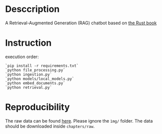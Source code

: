 # Desccription

A Retrieval-Augmented Generation (RAG) chatbot based on [the Rust book](https://github.com/rust-lang/book)

# Instruction

execution order:

    `pip install -r requirements.txt`
    `python file_processing.py`
    `python ingestion.py`
    `python models/local_models.py`
    `python embed_documents.py`
    `python retrieval.py`

# Reproducibility
The raw data can be found [here](https://github.com/rust-lang/book/tree/main/src). Please ignore the `ìmg/` folder. The data should be downloaded inside `chapters/raw`.

